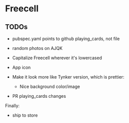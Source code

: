 # Freecell

## TODOs

- pubspec.yaml points to github playing_cards, not file
- random photos on AJQK
- Capitalize Freecell wherever it's lowercased
- App icon

- Make it look more like Tynker version, which is prettier:
  - Nice background color/image

- PR playing_cards changes

Finally:
- ship to store